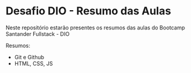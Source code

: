 # Desafio DIO - Resumo das Aulas

Neste repositório estarão presentes os resumos das aulas do Bootcamp Santander Fullstack - DIO

Resumos:

- Git e Github
- HTML, CSS, JS
